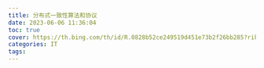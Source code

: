 ```yaml
---
title: 分布式一致性算法和协议
date: 2023-06-06 11:36:04
toc: true
cover: https://th.bing.com/th/id/R.0828b52ce249519d451e73b2f26bb285?rik=b%2blKKjyCBJiuxw&pid=ImgRaw&r=0
categories: IT
tags:
---
```

